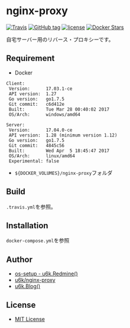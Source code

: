 # nginx-proxy

[![Travis](https://img.shields.io/travis/u6k/nginx-proxy.svg)](https://travis-ci.org/u6k/nginx-proxy) [![GitHub tag](https://img.shields.io/github/tag/u6k/nginx-proxy.svg)](https://github.com/u6k/nginx-proxy/releases) [![license](https://img.shields.io/github/license/u6k/nginx-proxy.svg)](https://github.com/u6k/nginx-proxy/blob/master/LICENSE) [![Docker Stars](https://img.shields.io/docker/stars/u6kapps/nginx-proxy.svg)](https://hub.docker.com/r/u6kapps/nginx-proxy/)

自宅サーバー用のリバース・プロキシーです。

## Requirement

* Docker

```
Client:
 Version:      17.03.1-ce
 API version:  1.27
 Go version:   go1.7.5
 Git commit:   c6d412e
 Built:        Tue Mar 28 00:40:02 2017
 OS/Arch:      windows/amd64

Server:
 Version:      17.04.0-ce
 API version:  1.28 (minimum version 1.12)
 Go version:   go1.7.5
 Git commit:   4845c56
 Built:        Wed Apr  5 18:45:47 2017
 OS/Arch:      linux/amd64
 Experimental: false
```

* `${DOCKER_VOLUMES}/nginx-proxy`フォルダ

## Build

`.travis.yml`を参照。

## Installation

`docker-compose.yml`を参照

## Author

* [os-setup - u6k.Redmine()](https://redmine.u6k.me/projects/os-setup)
* [u6k/nginx-proxy](https://github.com/u6k/nginx-proxy)
* [u6k.Blog()](http://blog.u6k.me/)

## License

* [MIT License](https://github.com/u6k/nginx-proxy/blob/master/LICENSE)
